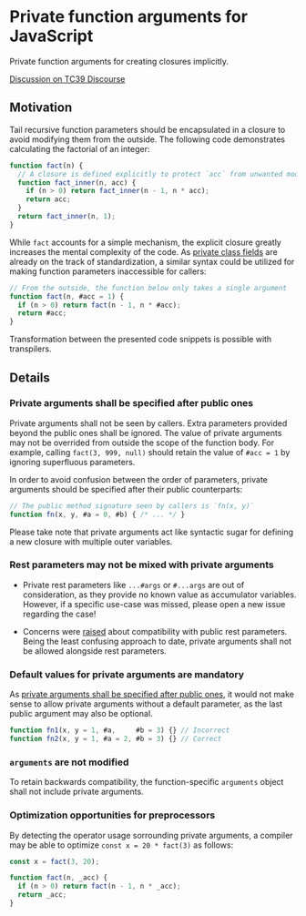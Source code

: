 # Private function arguments for JavaScript

Private function arguments for creating closures implicitly.

[Discussion on TC39 Discourse](https://es.discourse.group/t/private-function-arguments-for-creating-closures-implicitly/199)

## Motivation

Tail recursive function parameters should be encapsulated in a closure to avoid modifying them from the outside. The following code demonstrates calculating the factorial of an integer:

```js
function fact(n) {
  // A closure is defined explicitly to protect `acc` from unwanted modification
  function fact_inner(n, acc) {
    if (n > 0) return fact_inner(n - 1, n * acc);
    return acc;
  }
  return fact_inner(n, 1);
}
```

While `fact` accounts for a simple mechanism, the explicit closure greatly increases the mental complexity of the code. As [private class fields](https://github.com/tc39/proposal-class-fields#private-fields) are already on the track of standardization, a similar syntax could be utilized for making function parameters inaccessible for callers:

```js
// From the outside, the function below only takes a single argument
function fact(n, #acc = 1) {
  if (n > 0) return fact(n - 1, n * #acc);
  return #acc;
}
```

Transformation between the presented code snippets is possible with transpilers.

## Details

### Private arguments shall be specified after public ones

Private arguments shall not be seen by callers. Extra parameters provided beyond the public ones shall be ignored. The value of private arguments may not be overrided from outside the scope of the function body. For example, calling `fact(3, 999, null)` should retain the value of `#acc = 1` by ignoring superfluous parameters.

In order to avoid confusion between the order of parameters, private arguments should be specified after their public counterparts:

```js
// The public method signature seen by callers is `fn(x, y)`
function fn(x, y, #a = 0, #b) { /* ... */ }
```

Please take note that private arguments act like syntactic sugar for defining a new closure with multiple outer variables.

### Rest parameters may not be mixed with private arguments

- Private rest parameters like `...#args` or `#...args` are out of consideration, as they provide no known value as accumulator variables. However, if a specific use-case was missed, please open a new issue regarding the case!

- Concerns were [raised](https://github.com/kripod/tc39-proposal-private-function-arguments/issues/1) about compatibility with public rest parameters. Being the least confusing approach to date, private arguments shall not be allowed alongside rest parameters.

### Default values for private arguments are mandatory

As [private arguments shall be specified after public ones](#private-arguments-shall-be-specified-after-public-ones), it would not make sense to allow private arguments without a default parameter, as the last public argument may also be optional.

```js
function fn1(x, y = 1, #a,     #b = 3) {} // Incorrect
function fn2(x, y = 1, #a = 2, #b = 3) {} // Correct
```

### `arguments` are not modified

To retain backwards compatibility, the function-specific `arguments` object shall not include private arguments.

### Optimization opportunities for preprocessors

By detecting the operator usage sorrounding private arguments, a compiler may be able to optimize `const x = 20 * fact(3)` as follows:

```js
const x = fact(3, 20);

function fact(n, _acc) {
  if (n > 0) return fact(n - 1, n * _acc);
  return _acc;
}
```
